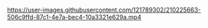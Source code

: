 

https://user-images.githubusercontent.com/121789302/210225663-506c9ffd-87c1-4e7a-bec4-10a3321e629a.mp4

